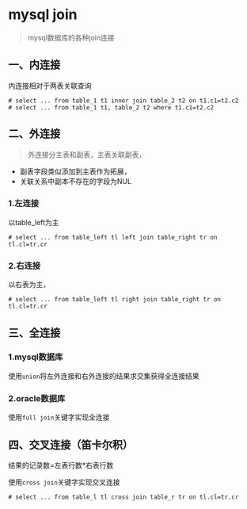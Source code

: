 # mysql join
> mysql数据库的各种join连接

## 一、内连接

内连接相对于两表关联查询

```
# select ... from table_1 t1 inner join table_2 t2 on t1.c1=t2.c2
# select ... from table_1 t1, table_2 t2 where t1.c1=t2.c2
```


## 二、外连接
> 外连接分主表和副表，主表关联副表，
- 副表字段类似添加到主表作为拓展，
- 关联关系中副本不存在的字段为NUL

### 1.左连接
以table_left为主

```
# select ... from table_left tl left join table_right tr on tl.cl=tr.cr

```

### 2.右连接

以右表为主，
```
# select ... from table_left tl right join table_right tr on tl.cl=tr.cr

```

###




## 三、全连接
### 1.mysql数据库

使用`union`将左外连接和右外连接的结果求交集获得全连接结果

### 2.oracle数据库

使用`full join`关键字实现全连接

## 四、交叉连接（笛卡尔积）

结果的记录数=左表行数*右表行数

使用`cross join`关键字实现交叉连接


```
# select ... from table_l tl cross join table_r tr on tl.cl=tr.cr
```




